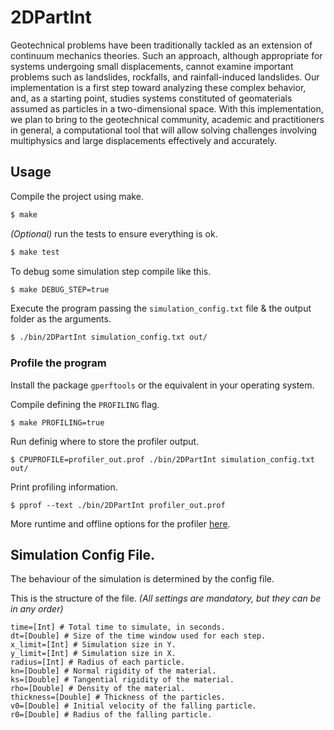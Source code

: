 # 2DPartInt

Geotechnical problems have been traditionally tackled as an extension of continuum mechanics theories. Such an approach, although appropriate for systems undergoing small displacements, cannot examine important problems such as landslides, rockfalls, and rainfall-induced landslides. Our implementation is a first step toward analyzing these complex behavior, and, as a starting point, studies systems constituted of geomaterials assumed as particles in a two-dimensional space. With this implementation, we plan to bring to the geotechnical community, academic and practitioners in general, a computational tool that will allow solving challenges involving multiphysics and large displacements effectively and accurately.

## Usage

Compile the project using make.

```bash
$ make
```

_(Optional)_ run the tests to ensure everything is ok.


```bash
$ make test
```

To debug some simulation step compile like this.

```bash
$ make DEBUG_STEP=true
```

Execute the program passing the `simulation_config.txt` file & the output folder as the arguments.

```bash
$ ./bin/2DPartInt simulation_config.txt out/
```

### Profile the program

Install the package `gperftools` or the equivalent in your operating system.

Compile defining the `PROFILING` flag.

```
$ make PROFILING=true
```

Run definig where to store the profiler output.

```
$ CPUPROFILE=profiler_out.prof ./bin/2DPartInt simulation_config.txt out/
```

Print profiling information.

```
$ pprof --text ./bin/2DPartInt profiler_out.prof
```

More runtime and offline options for the profiler [here](https://gperftools.github.io/gperftools/cpuprofile.html).

## Simulation Config File.

The behaviour of the simulation is determined by the config file.

This is the structure of the file.
_(All settings are mandatory, but they can be in any order)_

```
time=[Int] # Total time to simulate, in seconds.
dt=[Double] # Size of the time window used for each step.
x_limit=[Int] # Simulation size in Y.
y_limit=[Int] # Simulation size in X.
radius=[Int] # Radius of each particle.
kn=[Double] # Normal rigidity of the material.
ks=[Double] # Tangential rigidity of the material.
rho=[Double] # Density of the material.
thickness=[Double] # Thickness of the particles.
v0=[Double] # Initial velocity of the falling particle.
r0=[Double] # Radius of the falling particle.
```
